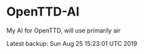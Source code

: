 # OpenTTD-AI
My AI for OpenTTD, will use primarily air

Latest backup: Sun Aug 25 15:23:01 UTC 2019
